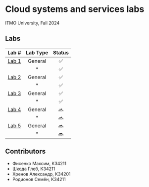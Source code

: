 # Cloud systems and services labs

ITMO University, Fall 2024

## Labs

|         **Lab #**        |  **Lab Type** |          **Status**          |
|:------------------------:|:-------------:|:----------------------------:|
|    [Lab 1](labs/lab-1)   |    General    |       :white_check_mark:     |
|                          |       *       |       :white_check_mark:     |
|    [Lab 2](labs/lab-2)   |    General    |       :white_check_mark:     |
|                          |       *       |       :white_check_mark:     |
|    [Lab 3](labs/lab-3)   |    General    |       :white_check_mark:     |
|                          |       *       |       :white_check_mark:     |
|    [Lab 4](labs/lab-4)   |    General    |                 :soon:       |
|                          |       *       |                  :soon:      |
|    [Lab 5](labs/lab-5)   |    General    |                 :soon:       |
|                          |       *       |                  :soon:      |

## Contributors
- Фисенко Максим, К34211
- Шкода Глеб, К34211
- Хренов Александр, К34201
- Родионов Семён, К34211
